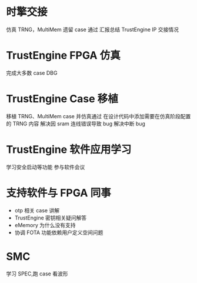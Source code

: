 # 时擎交接

仿真 TRNG，MultiMem 遗留 case 通过
汇报总结 TrustEngine IP 交接情况

# TrustEngine FPGA 仿真

完成大多数 case
DBG

# TrustEngine Case 移植

移植 TRNG、MultiMem case 并仿真通过
在设计代码中添加需要在仿真阶段配置的 TRNG 内容
解决因 sram 连线错误导致 bug
解决中断 bug

# TrustEngine 软件应用学习

学习安全启动等功能
参与软件会议

# 支持软件与 FPGA 同事

- otp 相关 case 讲解
- TrustEngine 密钥相关疑问解答
- eMemory 为什么没有支持
- 协调 FOTA 功能依赖用户定义空间问题

# SMC

学习 SPEC,跑 case 看波形
